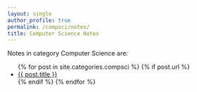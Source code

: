 ```yaml
---
layout: single
author_profile: true
permalink: /compsci/notes/
title: Computer Science Notes
---
```


<p>Notes in category Computer Science are:</p>

<ul>
  {% for post in site.categories.compsci %}
    {% if post.url %}
        <li><a href="{{ post.url }}">{{ post.title }}</a></li>
    {% endif %}
  {% endfor %}
</ul>